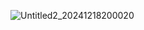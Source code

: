 ![Untitled2_20241218200020](https://github.com/user-attachments/assets/a29a9bb6-3413-4075-aa84-ca1eaf4ffd94)
